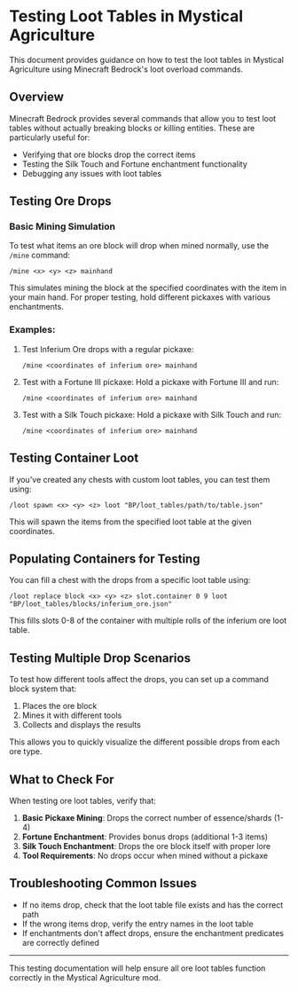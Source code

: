 # Testing Loot Tables in Mystical Agriculture

This document provides guidance on how to test the loot tables in Mystical Agriculture using Minecraft Bedrock's loot overload commands.

## Overview

Minecraft Bedrock provides several commands that allow you to test loot tables without actually breaking blocks or killing entities. These are particularly useful for:

- Verifying that ore blocks drop the correct items
- Testing the Silk Touch and Fortune enchantment functionality
- Debugging any issues with loot tables

## Testing Ore Drops

### Basic Mining Simulation

To test what items an ore block will drop when mined normally, use the `/mine` command:

```
/mine <x> <y> <z> mainhand
```

This simulates mining the block at the specified coordinates with the item in your main hand. For proper testing, hold different pickaxes with various enchantments.

### Examples:

1. Test Inferium Ore drops with a regular pickaxe:
   ```
   /mine <coordinates of inferium ore> mainhand
   ```

2. Test with a Fortune III pickaxe:
   Hold a pickaxe with Fortune III and run:
   ```
   /mine <coordinates of inferium ore> mainhand
   ```

3. Test with a Silk Touch pickaxe:
   Hold a pickaxe with Silk Touch and run:
   ```
   /mine <coordinates of inferium ore> mainhand
   ```

## Testing Container Loot

If you've created any chests with custom loot tables, you can test them using:

```
/loot spawn <x> <y> <z> loot "BP/loot_tables/path/to/table.json"
```

This will spawn the items from the specified loot table at the given coordinates.

## Populating Containers for Testing

You can fill a chest with the drops from a specific loot table using:

```
/loot replace block <x> <y> <z> slot.container 0 9 loot "BP/loot_tables/blocks/inferium_ore.json"
```

This fills slots 0-8 of the container with multiple rolls of the inferium ore loot table.

## Testing Multiple Drop Scenarios

To test how different tools affect the drops, you can set up a command block system that:

1. Places the ore block
2. Mines it with different tools
3. Collects and displays the results

This allows you to quickly visualize the different possible drops from each ore type.

## What to Check For

When testing ore loot tables, verify that:

1. **Basic Pickaxe Mining**: Drops the correct number of essence/shards (1-4)
2. **Fortune Enchantment**: Provides bonus drops (additional 1-3 items)
3. **Silk Touch Enchantment**: Drops the ore block itself with proper lore
4. **Tool Requirements**: No drops occur when mined without a pickaxe

## Troubleshooting Common Issues

- If no items drop, check that the loot table file exists and has the correct path
- If the wrong items drop, verify the entry names in the loot table
- If enchantments don't affect drops, ensure the enchantment predicates are correctly defined

---

This testing documentation will help ensure all ore loot tables function correctly in the Mystical Agriculture mod.
